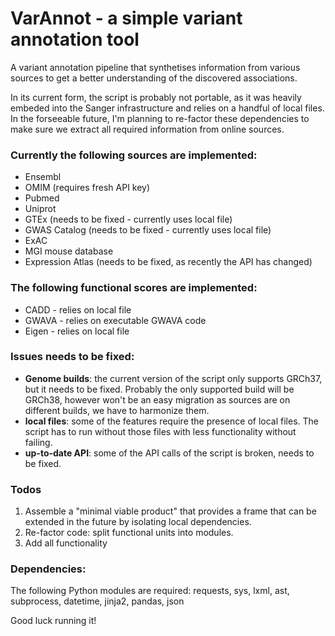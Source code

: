 # VarAnnot - a simple variant annotation tool

A variant annotation pipeline that synthetises information from various sources to get a better understanding of the discovered associations.

In its current form, the script is probably not portable, as it was heavily embeded into the Sanger infrastructure and relies on a handful of local files. In the forseeable future, I'm planning to re-factor these dependencies to make sure we extract all required information from online sources.

### Currently the following sources are implemented:

* Ensembl 
* OMIM (requires fresh API key)
* Pubmed
* Uniprot
* GTEx (needs to be fixed - currently uses local file)
* GWAS Catalog (needs to be fixed - currently uses local file)
* ExAC
* MGI mouse database
* Expression Atlas (needs to be fixed, as recently the API has changed)

### The following functional scores are implemented:

* CADD - relies on local file
* GWAVA - relies on executable GWAVA code
* Eigen - relies on local file

### Issues needs to be fixed:

* **Genome builds**: the current version of the script only supports GRCh37, but it needs to be fixed. Probably the only supported build will be GRCh38, however won't be an easy migration as sources are on different builds, we have to harmonize them.
* **local files**: some of the features require the presence of local files. The script has to run without those files with less functionality without failing.
* **up-to-date API**: some of the API calls of the script is broken, needs to be fixed.

### Todos

1) Assemble a "minimal viable product" that provides a frame that can be extended in the future by isolating local dependencies.
2) Re-factor code: split functional units into modules.
3) Add all functionality

### Dependencies:

The following Python modules are required: requests, sys, lxml, ast, subprocess, datetime, jinja2, pandas, json

Good luck running it! 
